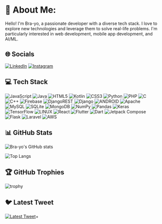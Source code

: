 # 💫 About Me:
Hello! I'm Bra-yo, a passionate developer with a diverse tech stack. I love to explore new technologies and leverage them to solve real-life problems. I'm particularly interested in web development, mobile app development, and AI/ML.

## 🌐 Socials
[![LinkedIn](https://img.shields.io/badge/LinkedIn-blue?style=for-the-badge&logo=linkedin)](https://linkedin.com/in/Brian_Mutuku) [![Instagram](https://img.shields.io/badge/Instagram-blue?style=for-the-badge&logo=Instagram)](https://instagram.com/_eng.mutuku)

## 💻 Tech Stack
![JavaScript](https://img.shields.io/badge/JavaScript-323330?style=for-the-badge&logo=javascript) ![Java](https://img.shields.io/badge/Java-007396?style=for-the-badge&logo=java) ![HTML5](https://img.shields.io/badge/HTML5-E34F26?style=for-the-badge&logo=html5) ![Kotlin](https://img.shields.io/badge/Kotlin-0095D5?style=for-the-badge&logo=kotlin) ![CSS3](https://img.shields.io/badge/CSS3-1572B6?style=for-the-badge&logo=css3) ![Python](https://img.shields.io/badge/Python-3776AB?style=for-the-badge&logo=python) ![PHP](https://img.shields.io/badge/PHP-777BB4?style=for-the-badge&logo=php) ![C](https://img.shields.io/badge/C-A8B9CC?style=for-the-badge&logo=c) ![C++](https://img.shields.io/badge/C++-00599C?style=for-the-badge&logo=cplusplus) ![Firebase](https://img.shields.io/badge/Firebase-FFCA28?style=for-the-badge&logo=firebase) ![DjangoREST](https://img.shields.io/badge/DjangoREST-092E20?style=for-the-badge&logo=django) ![Django](https://img.shields.io/badge/Django-092E20?style=for-the-badge&logo=django) ![ANDROID](https://img.shields.io/badge/ANDROID-3DDC84?style=for-the-badge&logo=android) ![Apache](https://img.shields.io/badge/Apache-D22128?style=for-the-badge&logo=apache) ![MySQL](https://img.shields.io/badge/MySQL-4479A1?style=for-the-badge&logo=mysql) ![SQLite](https://img.shields.io/badge/SQLite-003B57?style=for-the-badge&logo=sqlite) ![MongoDB](https://img.shields.io/badge/MongoDB-47A248?style=for-the-badge&logo=mongodb) ![NumPy](https://img.shields.io/badge/NumPy-013243?style=for-the-badge&logo=numpy) ![Pandas](https://img.shields.io/badge/Pandas-150458?style=for-the-badge&logo=pandas) ![Keras](https://img.shields.io/badge/Keras-D00000?style=for-the-badge&logo=keras) ![TensorFlow](https://img.shields.io/badge/TensorFlow-FF6F00?style=for-the-badge&logo=tensorflow) ![LINUX](https://img.shields.io/badge/LINUX-FCC624?style=for-the-badge&logo=linux) ![React](https://img.shields.io/badge/React-61DAFB?style=for-the-badge&logo=react) ![Flutter](https://img.shields.io/badge/Flutter-02569B?style=for-the-badge&logo=flutter) ![Dart](https://img.shields.io/badge/Dart-0175C2?style=for-the-badge&logo=dart) ![Jetpack Compose](https://img.shields.io/badge/Jetpack%20Compose-4285F4?style=for-the-badge&logo=jetpack-compose) ![Flask](https://img.shields.io/badge/Flask-000000?style=for-the-badge&logo=flask) ![Laravel](https://img.shields.io/badge/Laravel-FF2D20?style=for-the-badge&logo=laravel) ![AWS](https://img.shields.io/badge/AWS-232F3E?style=for-the-badge&logo=amazon-aws)

## 📊 GitHub Stats
![Bra-yo's GitHub stats](https://github-readme-stats.vercel.app/api?username=Bra-yo&show_icons=true&theme=tokyonight)

![Top Langs](https://github-readme-stats.vercel.app/api/top-langs/?username=Bra-yo&layout=compact&theme=tokyonight)

## 🏆 GitHub Trophies
![trophy](https://github-profile-trophy.vercel.app/?username=Bra-yo&theme=darkhub)

## 🐦 Latest Tweet
[![Latest Tweet](https://img.shields.io/instagram/url?color=1DA1F2&logo=instagram&style=for-the-badge&url=https%3A%2F%2Finstagram.com%2F_eng.mutuku)](https://instagram.com/_eng.mutuku)+
